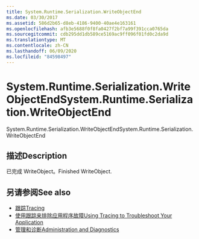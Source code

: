 ```yaml
---
title: System.Runtime.Serialization.WriteObjectEnd
ms.date: 03/30/2017
ms.assetid: 586d2b65-d8eb-4186-9400-40ae4e163161
ms.openlocfilehash: afb3e5688f0f8fa0427f2bf7a99f391cca0765da
ms.sourcegitcommit: cdb295dd1db589ce5169ac9ff096f01fd0c2da9d
ms.translationtype: MT
ms.contentlocale: zh-CN
ms.lasthandoff: 06/09/2020
ms.locfileid: "84598497"
---
```

# <a name="systemruntimeserializationwriteobjectend"></a><span data-ttu-id="6a243-102">System.Runtime.Serialization.WriteObjectEnd</span><span class="sxs-lookup"><span data-stu-id="6a243-102">System.Runtime.Serialization.WriteObjectEnd</span></span>
<span data-ttu-id="6a243-103">System.Runtime.Serialization.WriteObjectEnd</span><span class="sxs-lookup"><span data-stu-id="6a243-103">System.Runtime.Serialization.WriteObjectEnd</span></span>  
  
## <a name="description"></a><span data-ttu-id="6a243-104">描述</span><span class="sxs-lookup"><span data-stu-id="6a243-104">Description</span></span>  
 <span data-ttu-id="6a243-105">已完成 WriteObject。</span><span class="sxs-lookup"><span data-stu-id="6a243-105">Finished WriteObject.</span></span>  
  
## <a name="see-also"></a><span data-ttu-id="6a243-106">另请参阅</span><span class="sxs-lookup"><span data-stu-id="6a243-106">See also</span></span>

- [<span data-ttu-id="6a243-107">跟踪</span><span class="sxs-lookup"><span data-stu-id="6a243-107">Tracing</span></span>](index.md)
- [<span data-ttu-id="6a243-108">使用跟踪来排除应用程序故障</span><span class="sxs-lookup"><span data-stu-id="6a243-108">Using Tracing to Troubleshoot Your Application</span></span>](using-tracing-to-troubleshoot-your-application.md)
- [<span data-ttu-id="6a243-109">管理和诊断</span><span class="sxs-lookup"><span data-stu-id="6a243-109">Administration and Diagnostics</span></span>](../index.md)
